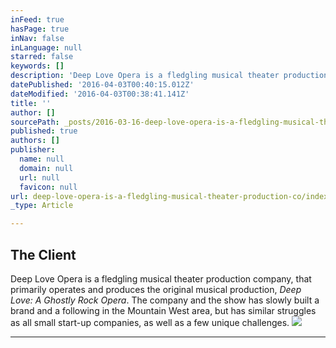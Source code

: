 ```yaml
---
inFeed: true
hasPage: true
inNav: false
inLanguage: null
starred: false
keywords: []
description: 'Deep Love Opera is a fledgling musical theater production company, that primarily operates and produces the original musical production, Deep Love: A Ghostly Rock Opera. The company and the show has slowly built a brand and a following in the Mountain West area, but has similar struggles to all small start-up companies, as well as a few unique challenges.'
datePublished: '2016-04-03T00:40:15.012Z'
dateModified: '2016-04-03T00:38:41.141Z'
title: ''
author: []
sourcePath: _posts/2016-03-16-deep-love-opera-is-a-fledgling-musical-theater-production-co.md
published: true
authors: []
publisher:
  name: null
  domain: null
  url: null
  favicon: null
url: deep-love-opera-is-a-fledgling-musical-theater-production-co/index.html
_type: Article

---
```

## The Client

Deep Love Opera is a fledgling musical theater production company, that primarily operates and produces the original musical production, _Deep Love: A Ghostly Rock Opera_. The company and the show has slowly built a brand and a following in the Mountain West area, but has similar struggles as all small start-up companies, as well as a few unique challenges.
![](https://the-grid-user-content.s3-us-west-2.amazonaws.com/b67a6856-c46c-4e1d-b5f0-f9681a87985d.png)

****